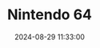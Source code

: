 ---
layout: post
title: Nintendo 64
summary: 
date: '2024-08-29 11:33:00'
tags: [Consoles, Nintendo]
---